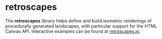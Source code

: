 # retroscapes
The **retroscapes** library helps define and build isometric renderings of procedurally generated landscapes, with particular support for the HTML Canvas API. Interactive examples can be found at [retroscapes.io](https://retroscapes.io).
